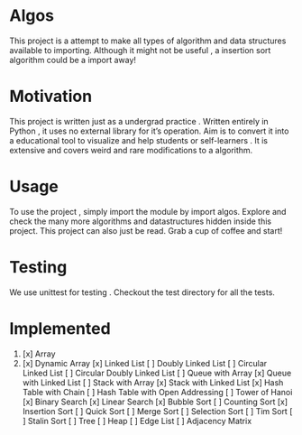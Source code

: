 # Algos
This project is a attempt to make all types of algorithm and data structures available to importing. Although it might not be useful , a insertion sort algorithm could be a import away!

# Motivation
This project is written just as a undergrad practice . Written entirely in Python , it uses no external library for it’s operation. Aim is to convert it into a educational tool to visualize and help students or self-learners . It is extensive and covers weird and rare modifications to a algorithm.

# Usage
To use the project , simply import the module by import algos. Explore and check the many more algorithms and datastructures hidden inside this project. This project can also just be read. Grab a cup of coffee and start!

# Testing
We use unittest for testing . Checkout the test directory for all the tests.

# Implemented
1. [x] Array
2. [x] Dynamic Array
[x] Linked List
[ ] Doubly Linked List
[ ] Circular Linked List
[ ] Circular Doubly Linked List
[ ] Queue with Array
[x] Queue with Linked List
[ ] Stack with Array
[x] Stack with Linked List
[x] Hash Table with Chain
[ ] Hash Table with Open Addressing
[ ] Tower of Hanoi
[x] Binary Search
[x] Linear Search
[x] Bubble Sort
[ ] Counting Sort
[x] Insertion Sort
[ ] Quick Sort
[ ] Merge Sort
[ ] Selection Sort
[ ] Tim Sort
[ ] Stalin Sort
[ ] Tree
[ ] Heap
[ ] Edge List
[ ] Adjacency Matrix
